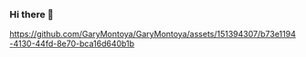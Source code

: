 ### Hi there 👋
https://github.com/GaryMontoya/GaryMontoya/assets/151394307/b73e1194-4130-44fd-8e70-bca16d640b1b
<!--
**GaryMontoya/GaryMontoya** is a ✨ _special_ ✨ repository because its `README.md` (this file) appears on your GitHub profile.

Here are some ideas to get you started:

- 🔭 I’m currently working on ...
- 🌱 I’m currently learning ...
- 👯 I’m looking to collaborate on ...
- 🤔 I’m looking for help with ...
- 💬 Ask me about ...
- 📫 How to reach me: ...
- 😄 Pronouns: ...
- ⚡ Fun fact: ...
-->
